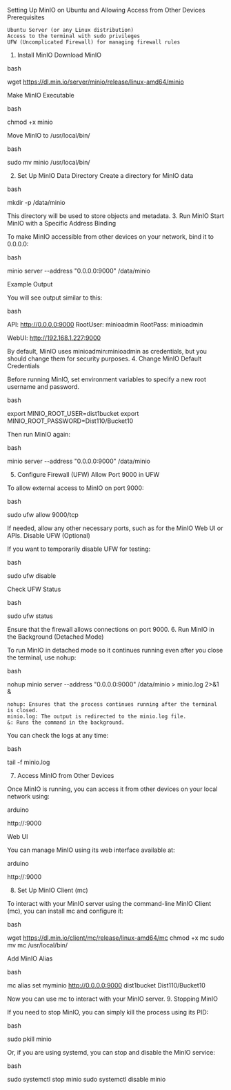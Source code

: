 Setting Up MinIO on Ubuntu and Allowing Access from Other Devices
Prerequisites

    Ubuntu Server (or any Linux distribution)
    Access to the terminal with sudo privileges
    UFW (Uncomplicated Firewall) for managing firewall rules

1. Install MinIO
Download MinIO

bash

wget https://dl.min.io/server/minio/release/linux-amd64/minio

Make MinIO Executable

bash

chmod +x minio

Move MinIO to /usr/local/bin/

bash

sudo mv minio /usr/local/bin/

2. Set Up MinIO Data Directory
Create a directory for MinIO data

bash

mkdir -p /data/minio

This directory will be used to store objects and metadata.
3. Run MinIO
Start MinIO with a Specific Address Binding

To make MinIO accessible from other devices on your network, bind it to 0.0.0.0:

bash

minio server --address "0.0.0.0:9000" /data/minio

Example Output

You will see output similar to this:

bash

API: http://0.0.0.0:9000
   RootUser: minioadmin
   RootPass: minioadmin

WebUI: http://192.168.1.227:9000

By default, MinIO uses minioadmin:minioadmin as credentials, but you should change them for security purposes.
4. Change MinIO Default Credentials

Before running MinIO, set environment variables to specify a new root username and password.

bash

export MINIO_ROOT_USER=dist1bucket
export MINIO_ROOT_PASSWORD=Dist110/Bucket10

Then run MinIO again:

bash

minio server --address "0.0.0.0:9000" /data/minio

5. Configure Firewall (UFW)
Allow Port 9000 in UFW

To allow external access to MinIO on port 9000:

bash

sudo ufw allow 9000/tcp

If needed, allow any other necessary ports, such as for the MinIO Web UI or APIs.
Disable UFW (Optional)

If you want to temporarily disable UFW for testing:

bash

sudo ufw disable

Check UFW Status

bash

sudo ufw status

Ensure that the firewall allows connections on port 9000.
6. Run MinIO in the Background (Detached Mode)

To run MinIO in detached mode so it continues running even after you close the terminal, use nohup:

bash

nohup minio server --address "0.0.0.0:9000" /data/minio > minio.log 2>&1 &

    nohup: Ensures that the process continues running after the terminal is closed.
    minio.log: The output is redirected to the minio.log file.
    &: Runs the command in the background.

You can check the logs at any time:

bash

tail -f minio.log

7. Access MinIO from Other Devices

Once MinIO is running, you can access it from other devices on your local network using:

arduino

http://<your-server-ip>:9000

Web UI

You can manage MinIO using its web interface available at:

arduino

http://<your-server-ip>:9000

8. Set Up MinIO Client (mc)

To interact with your MinIO server using the command-line MinIO Client (mc), you can install mc and configure it:

bash

wget https://dl.min.io/client/mc/release/linux-amd64/mc
chmod +x mc
sudo mv mc /usr/local/bin/

Add MinIO Alias

bash

mc alias set myminio http://0.0.0.0:9000 dist1bucket Dist110/Bucket10

Now you can use mc to interact with your MinIO server.
9. Stopping MinIO

If you need to stop MinIO, you can simply kill the process using its PID:

bash

sudo pkill minio

Or, if you are using systemd, you can stop and disable the MinIO service:

bash

sudo systemctl stop minio
sudo systemctl disable minio